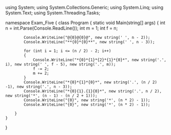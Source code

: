 using System;
using System.Collections.Generic;
using System.Linq;
using System.Text;
using System.Threading.Tasks;

namespace Exam_Five
{
    class Program
    {
        static void Main(string[] args)
        {
            int n = int.Parse(Console.ReadLine());
            int m = 1;
            int f = n;

            Console.WriteLine("@{0}@{0}@", new string(' ', n - 2));
            Console.WriteLine("**{0}*{0}**", new string(' ', n - 3));

            for (int i = 1; i <= (n / 2) - 2; i++)
            {
                Console.WriteLine("*{0}*{1}*{2}*{1}*{0}*", new string('.', i), new string(' ', f - 5), new string('.', m));
                f -= 2;
                m += 2;
            }
            Console.WriteLine("*{0}*{1}*{0}*", new string('.', (n / 2) -1), new string('.', n - 3));
            Console.WriteLine("*{0}{1}.{1}{0}*", new string('.', n / 2), new string('*', (n - 1) - (n / 2 + 1)));
            Console.WriteLine("{0}", new string('*', (n * 2) - 1));
            Console.WriteLine("{0}", new string('*', (n * 2) - 1));

        }
    }
}


